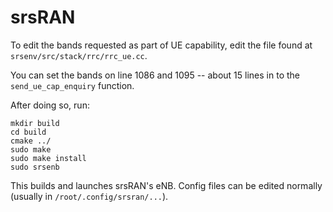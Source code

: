 srsRAN
======

To edit the bands requested as part of UE capability, edit the file found at `srsenv/src/stack/rrc/rrc_ue.cc`.

You can set the bands on line 1086 and 1095 -- about 15 lines in to the `send_ue_cap_enquiry` function.

After doing so, run:

```
mkdir build
cd build
cmake ../
sudo make
sudo make install
sudo srsenb
```

This builds and launches srsRAN's eNB. Config files can be edited normally (usually in `/root/.config/srsran/...`).
